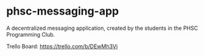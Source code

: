 # phsc-messaging-app
A decentralized messaging application, created by the students in the PHSC Programming Club.

Trello Board:
https://trello.com/b/DEwMh3Vi